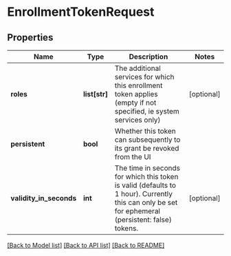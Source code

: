 # EnrollmentTokenRequest

## Properties
Name | Type | Description | Notes
------------ | ------------- | ------------- | -------------
**roles** | **list[str]** | The additional services for which this enrollment token applies (empty if not specified, ie system services only) | [optional] 
**persistent** | **bool** | Whether this token can subsequently to its grant be revoked from the UI | 
**validity_in_seconds** | **int** | The time in seconds for which this token is valid (defaults to 1 hour). Currently this can only be set for ephemeral (persistent: false) tokens. | [optional] 

[[Back to Model list]](../README.md#documentation-for-models) [[Back to API list]](../README.md#documentation-for-api-endpoints) [[Back to README]](../README.md)


